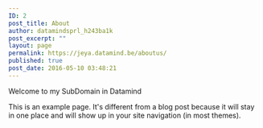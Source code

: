 ```yaml
---
ID: 2
post_title: About
author: datamindsprl_h243ba1k
post_excerpt: ""
layout: page
permalink: https://jeya.datamind.be/aboutus/
published: true
post_date: 2016-05-10 03:48:21
---
```

<p>Welcome to my SubDomain in Datamind</p>
<p>This is an example page. It's different from a blog post because it will stay in one place and will show up in your site navigation (in most themes).</p>

<!-- wp:paragraph -->
<p></p>
<!-- /wp:paragraph -->